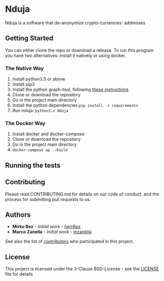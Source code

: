 # Nduja

Nduja is a software that de-anonymize crypto-currencies' addresses

## Getting Started

You can either clone the repo or download a release.
To run this program you have two alternatives: install it natively or using
docker.

### The Native Way

1. Install python3.5 or above
2. Install pip3
3. Install the python graph-tool, following [these instructions](https://git.skewed.de/count0/graph-tool/wikis/installation-instructions)
4. Clone or download the repository
5. Go in the project main directory
6. Install the python dependencies `pip install -r requirements` 
7. Run nduja: `python3.x Nduja`

### The Docker Way

1. Install docker and docker-compose
2. Clone or download the repository
3. Go in the project main directory
4. `docker-compose up --build`

## Running the tests


## Contributing

Please read CONTRIBUTING.md for details on our code of conduct, and the process for submitting pull requests to us.

## Authors

* **Mirko Bez** - *Initial work* - [herrBez](https://github.com/herrBez)
* **Marco Zanella** - *Initial work* - [mzanella](https://github.com/mzanella)

See also the list of [contributors](https://github.com/herrBez/Nduja/contributors) who participated in this project.

## License

This project is licensed under the 3-Clause BSD-License - see the [LICENSE](LICENSE) file for details


